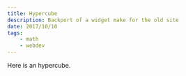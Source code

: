 ```yaml
---
title: Hypercube
description: Backport of a widget make for the old site
date: 2017/10/10
tags: 
    - math
    - webdev
---
```


Here is an hypercube.